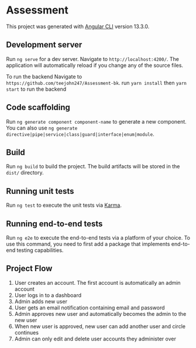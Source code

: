 # Assessment

This project was generated with [Angular CLI](https://github.com/angular/angular-cli) version 13.3.0.

## Development server

Run `ng serve` for a dev server. Navigate to `http://localhost:4200/`. The application will automatically reload if you change any of the source files.

To run the backend Navigate to `https://github.com/teejohn247/Assessment-bk`. run `yarn install` then `yarn start` to run the backend

## Code scaffolding

Run `ng generate component component-name` to generate a new component. You can also use `ng generate directive|pipe|service|class|guard|interface|enum|module`.

## Build

Run `ng build` to build the project. The build artifacts will be stored in the `dist/` directory.

## Running unit tests

Run `ng test` to execute the unit tests via [Karma](https://karma-runner.github.io).

## Running end-to-end tests

Run `ng e2e` to execute the end-to-end tests via a platform of your choice. To use this command, you need to first add a package that implements end-to-end testing capabilities.

## Project Flow

1. User creates an account. The first account is automatically an admin account
2. User logs in to a dashboard
3. Admin adds new user 
4. User gets an email notification containing email and password
5. Admin approves new user and automatically becomes the admin to the new user
6. When new user is approved, new user can add another user and circle continues
7. Admin can only edit and delete user accounts they administer over


